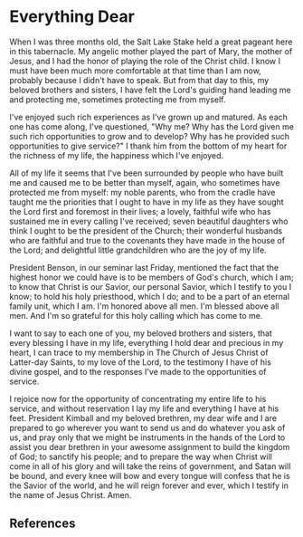 # Everything Dear

When I was three months old, the Salt Lake Stake held a great pageant here in
this tabernacle. My angelic mother played the part of Mary, the mother of
Jesus, and I had the honor of playing the role of the Christ child. I know I
must have been much more comfortable at that time than I am now, probably
because I didn't have to speak. But from that day to this, my beloved brothers
and sisters, I have felt the Lord's guiding hand leading me and protecting me,
sometimes protecting me from myself.

I've enjoyed such rich experiences as I've grown up and matured. As each one
has come along, I've questioned, "Why me? Why has the Lord given me such rich
opportunities to grow and to develop? Why has he provided such opportunities
to give service?" I thank him from the bottom of my heart for the richness of
my life, the happiness which I've enjoyed.

All of my life it seems that I've been surrounded by people who have built me
and caused me to be better than myself, again, who sometimes have protected me
from myself: my noble parents, who from the cradle have taught me the
priorities that I ought to have in my life as they have sought the Lord first
and foremost in their lives; a lovely, faithful wife who has sustained me in
every calling I've received; seven beautiful daughters who think I ought to be
the president of the Church; their wonderful husbands who are faithful and
true to the covenants they have made in the house of the Lord; and delightful
little grandchildren who are the joy of my life.

President Benson, in our seminar last Friday, mentioned the fact that the
highest honor we could have is to be members of God's church, which I am; to
know that Christ is our Savior, our personal Savior, which I testify to you I
know; to hold his holy priesthood, which I do; and to be a part of an eternal
family unit, which I am. I'm honored above all men. I'm blessed above all men.
And I'm so grateful for this holy calling which has come to me.

I want to say to each one of you, my beloved brothers and sisters, that every
blessing I have in my life, everything I hold dear and precious in my heart, I
can trace to my membership in The Church of Jesus Christ of Latter-day Saints,
to my love of the Lord, to the testimony I have of his divine gospel, and to
the responses I've made to the opportunities of service.

I rejoice now for the opportunity of concentrating my entire life to his
service, and without reservation I lay my life and everything I have at his
feet. President Kimball and my beloved brethren, my dear wife and I are
prepared to go wherever you want to send us and do whatever you ask of us, and
pray only that we might be instruments in the hands of the Lord to assist you
dear brethren in your awesome assignment to build the kingdom of God; to
sanctify his people; and to prepare the way when Christ will come in all of
his glory and will take the reins of government, and Satan will be bound, and
every knee will bow and every tongue will confess that he is the Savior of the
world, and he will reign forever and ever, which I testify in the name of
Jesus Christ. Amen.

## References

